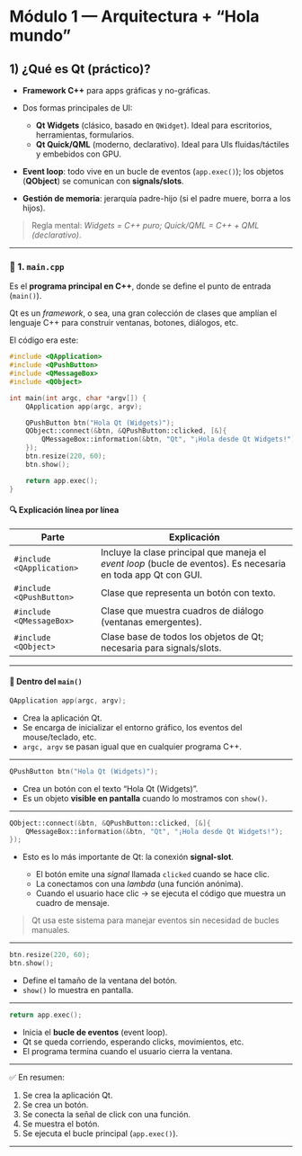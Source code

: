 
# Módulo 1 — Arquitectura + “Hola mundo”

## 1) ¿Qué es Qt (práctico)?

* **Framework C++** para apps gráficas y no-gráficas.
* Dos formas principales de UI:

  * **Qt Widgets** (clásico, basado en `QWidget`). Ideal para escritorios, herramientas, formularios.
  * **Qt Quick/QML** (moderno, declarativo). Ideal para UIs fluidas/táctiles y embebidos con GPU.
* **Event loop**: todo vive en un bucle de eventos (`app.exec()`); los objetos (**QObject**) se comunican con **signals/slots**.
* **Gestión de memoria**: jerarquía padre-hijo (si el padre muere, borra a los hijos).

> Regla mental: *Widgets = C++ puro; Quick/QML = C++ + QML (declarativo)*.

---

### 🧩 1. `main.cpp`

Es el **programa principal en C++**, donde se define el punto de entrada (`main()`).

Qt es un *framework*, o sea, una gran colección de clases que amplían el lenguaje C++ para construir ventanas, botones, diálogos, etc.

El código era este:

```cpp
#include <QApplication>
#include <QPushButton>
#include <QMessageBox>
#include <QObject>

int main(int argc, char *argv[]) {
    QApplication app(argc, argv);

    QPushButton btn("Hola Qt (Widgets)");
    QObject::connect(&btn, &QPushButton::clicked, [&]{
        QMessageBox::information(&btn, "Qt", "¡Hola desde Qt Widgets!");
    });
    btn.resize(220, 60);
    btn.show();

    return app.exec();
}
```

#### 🔍 Explicación línea por línea

| Parte                     | Explicación                                                                                                    |
| ------------------------- | -------------------------------------------------------------------------------------------------------------- |
| `#include <QApplication>` | Incluye la clase principal que maneja el *event loop* (bucle de eventos). Es necesaria en toda app Qt con GUI. |
| `#include <QPushButton>`  | Clase que representa un botón con texto.                                                                       |
| `#include <QMessageBox>`  | Clase que muestra cuadros de diálogo (ventanas emergentes).                                                    |
| `#include <QObject>`      | Clase base de todos los objetos de Qt; necesaria para signals/slots.                                           |

---

#### 🧠 Dentro del `main()`

```cpp
QApplication app(argc, argv);
```

* Crea la aplicación Qt.
* Se encarga de inicializar el entorno gráfico, los eventos del mouse/teclado, etc.
* `argc, argv` se pasan igual que en cualquier programa C++.

---

```cpp
QPushButton btn("Hola Qt (Widgets)");
```

* Crea un botón con el texto “Hola Qt (Widgets)”.
* Es un objeto **visible en pantalla** cuando lo mostramos con `show()`.

---

```cpp
QObject::connect(&btn, &QPushButton::clicked, [&]{
    QMessageBox::information(&btn, "Qt", "¡Hola desde Qt Widgets!");
});
```

* Esto es lo más importante de Qt: la conexión **signal-slot**.

  * El botón emite una *signal* llamada `clicked` cuando se hace clic.
  * La conectamos con una *lambda* (una función anónima).
  * Cuando el usuario hace clic → se ejecuta el código que muestra un cuadro de mensaje.

> Qt usa este sistema para manejar eventos sin necesidad de bucles manuales.

---

```cpp
btn.resize(220, 60);
btn.show();
```

* Define el tamaño de la ventana del botón.
* `show()` lo muestra en pantalla.

---

```cpp
return app.exec();
```

* Inicia el **bucle de eventos** (event loop).
* Qt se queda corriendo, esperando clicks, movimientos, etc.
* El programa termina cuando el usuario cierra la ventana.

---

✅ En resumen:

1. Se crea la aplicación Qt.
2. Se crea un botón.
3. Se conecta la señal de click con una función.
4. Se muestra el botón.
5. Se ejecuta el bucle principal (`app.exec()`).

---

